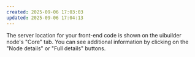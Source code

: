 ```yaml
---
created: 2025-09-06 17:03:03
updated: 2025-09-06 17:04:13
---
```

The server location for your front-end code is shown on the uibuilder node's "Core" tab. You can see additional information by clicking on the "Node details" or "Full details" buttons.
